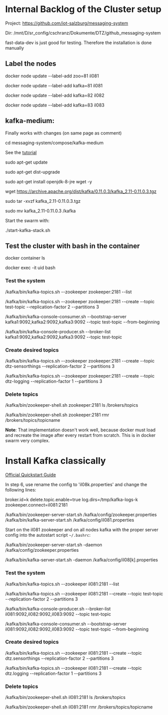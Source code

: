 # Internal Backlog of the Cluster setup
Project: https://github.com/iot-salzburg/messaging-system

Dir: /mnt/D/sr_config/cschranz/Dokumente/DTZ/github_messaging-system

fast-data-dev is just good for testing.
Therefore the installation is done manually


## Label the nodes
docker node update --label-add zoo=81 il081

docker node update --label-add kafka=81 il081

docker node update --label-add kafka=82 il082

docker node update --label-add kafka=83 il083


## kafka-medium:
Finally works with changes (on same page as comment)

cd messaging-system/compose/kafka-medium

See the [tutorial](https://medium.com/@NegiPrateek/wtf-setting-up-kafka-cluster-using-docker-stack-5efc68841c23)

sudo apt-get update

sudo apt-get dist-upgrade

sudo apt-get install openjdk-8-jre wget -y

wget https://archive.apache.org/dist/kafka/0.11.0.3/kafka_2.11-0.11.0.3.tgz

sudo tar -xvzf kafka_2.11-0.11.0.3.tgz

sudo mv kafka_2.11-0.11.0.3 /kafka

Start the swarm with:

./start-kafka-stack.sh


## Test the cluster with bash in the container

docker container ls

docker exec -it uid bash


### Test the system
/kafka/bin/kafka-topics.sh --zookeeper zookeeper:2181 --list

/kafka/bin/kafka-topics.sh --zookeeper zookeeper:2181 --create --topic test-topic --replication-factor 2 --partitions 3


/kafka/bin/kafka-console-consumer.sh --bootstrap-server kafka1:9092,kafka2:9092,kafka3:9092 --topic test-topic --from-beginning

/kafka/bin/kafka-console-producer.sh --broker-list kafka1:9092,kafka2:9092,kafka3:9092 --topic test-topic


### Create desired topics
/kafka/bin/kafka-topics.sh --zookeeper zookeeper:2181 --create --topic dtz-sensorthings --replication-factor 2 --partitions 3

/kafka/bin/kafka-topics.sh --zookeeper zookeeper:2181 --create --topic dtz-logging --replication-factor 1 --partitions 3

### Delete topics
/kafka/bin/zookeeper-shell.sh zookeeper:2181 ls /brokers/topics

/kafka/bin/zookeeper-shell.sh zookeeper:2181 rmr /brokers/topics/topicname


**Note**: That implementation doesn't work well, because docker must
load and recreate the image
after every restart from scratch. This is in docker swarm very complex.


# Install Kafka classically

[Official Quickstart Guide](https://kafka.apache.org/quickstart)

In step 6, use rename the config to 'il08k.properties' and change the
following lines:

broker.id=k
delete.topic.enable=true
log.dirs=/tmp/kafka-logs-k
zookeeper.connect=il081:2181

/kafka/bin/zookeeper-server-start.sh /kafka/config/zookeeper.properties
/kafka/bin/kafka-server-start.sh /kafka/config/il081.properties

Start on the il081 zookeeper and on all nodes kafka with the proper server config
 into the autostart script `~/.bashrc`:

/kafka/bin/zookeeper-server-start.sh -daemon /kafka/config/zookeeper.properties

/kafka/bin/kafka-server-start.sh -daemon /kafka/config/il08[k].properties


### Test the system
/kafka/bin/kafka-topics.sh --zookeeper il081:2181 --list

/kafka/bin/kafka-topics.sh --zookeeper il081:2181 --create --topic test-topic --replication-factor 2 --partitions 3

/kafka/bin/kafka-console-producer.sh --broker-list il081:9092,il082:9092,il083:9092 --topic test-topic

/kafka/bin/kafka-console-consumer.sh --bootstrap-server il081:9092,il082:9092,il083:9092 --topic test-topic --from-beginning


### Create desired topics
/kafka/bin/kafka-topics.sh --zookeeper il081:2181 --create --topic dtz.sensorthings --replication-factor 2 --partitions 3

/kafka/bin/kafka-topics.sh --zookeeper il081:2181 --create --topic dtz.logging --replication-factor 1 --partitions 3

### Delete topics
/kafka/bin/zookeeper-shell.sh il081:2181 ls /brokers/topics

/kafka/bin/zookeeper-shell.sh il081:2181 rmr /brokers/topics/topicname







